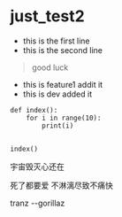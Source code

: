 # just_test2

- this is the first line
- this is the second line

> good luck

- this is feature1 addit it 
- this is dev added it



```
def index():
    for i in range(10):
        print(i)


index()
```




宇宙毁灭心还在


死了都要爱 不淋漓尽致不痛快



tranz --gorillaz

